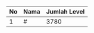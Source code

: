 | No | Nama            | Jumlah Level |
|----|-----------------|--------------|
| 1  | #    |    3780        |
